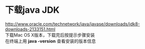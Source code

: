 # 下载java JDK

http://www.oracle.com/technetwork/java/javase/downloads/jdk8-downloads-2133151.html  
下载Mac OS X版本，下载完后按提示步骤安装  
在终端上用 **java -version** 查看安装的版本信息
